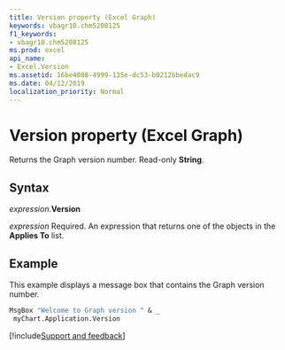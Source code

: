 ```yaml
---
title: Version property (Excel Graph)
keywords: vbagr10.chm5208125
f1_keywords:
- vbagr10.chm5208125
ms.prod: excel
api_name:
- Excel.Version
ms.assetid: 16be4008-4999-135e-dc53-b0212bbedac9
ms.date: 04/12/2019
localization_priority: Normal
---
```



# Version property (Excel Graph)

Returns the Graph version number. Read-only **String**.

## Syntax

_expression_.**Version**

_expression_ Required. An expression that returns one of the objects in the **Applies To** list.


## Example

This example displays a message box that contains the Graph version number.

```vb
MsgBox "Welcome to Graph version " & _ 
 myChart.Application.Version
```

[!include[Support and feedback](~/includes/feedback-boilerplate.md)]